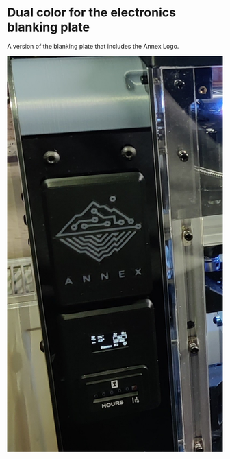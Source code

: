 # Dual color for the electronics blanking plate 

A version of the blanking plate that includes the Annex Logo. 

![picture](Images/IMG_20220127_212804__012.jpg)
